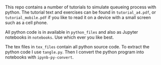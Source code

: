 This repo contains a number of tutorials to simulate queueing process with python.
The tutorial text and exercises can be found in `tutorial_a4.pdf`, or `tutorial_mobile.pdf` if you like to read it on
a device with a small screen such as a cell phone.  

All python code is in available in `python_files` and also as Jupyter notebooks in `notebooks`. Use which ever you like best.

The tex files in `tex_files` contain all python source code.
To extract the python code I use `tangle.py`.
Then I convert the python program into notebooks with `ipynb-py-convert`.
